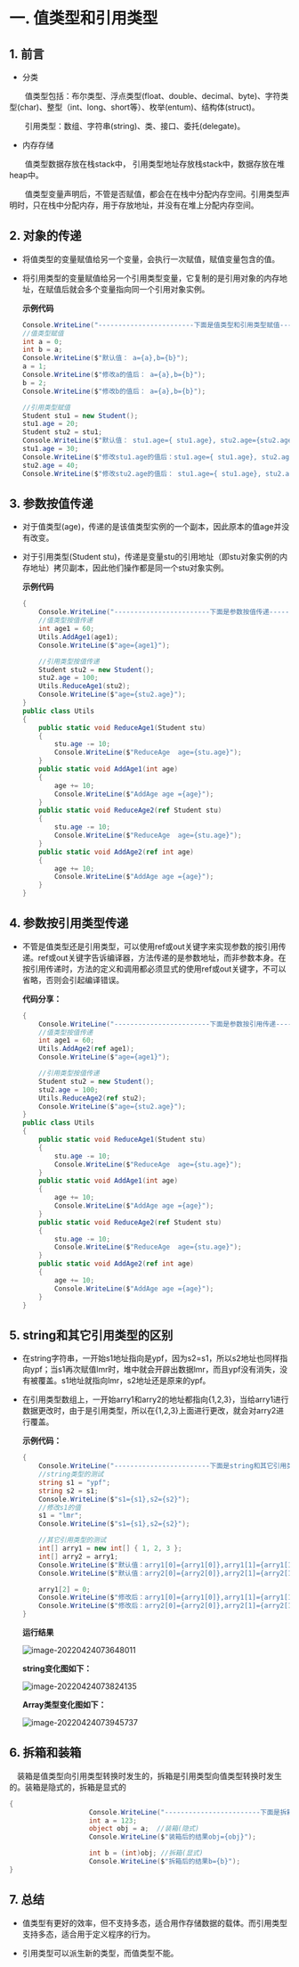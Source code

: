 # 一. 值类型和引用类型

## 1. 前言

- 分类

　　值类型包括：布尔类型、浮点类型(float、double、decimal、byte)、字符类型(char)、整型（int、long、short等）、枚举(entum)、结构体(struct)。

　　引用类型：数组、字符串(string)、类、接口、委托(delegate)。 

- 内存存储

　　值类型数据存放在栈stack中， 引用类型地址存放栈stack中，数据存放在堆heap中。

　　值类型变量声明后，不管是否赋值，都会在在栈中分配内存空间。引用类型声明时，只在栈中分配内存，用于存放地址，并没有在堆上分配内存空间。

## 2. 对象的传递

- 将值类型的变量赋值给另一个变量，会执行一次赋值，赋值变量包含的值。

- 将引用类型的变量赋值给另一个引用类型变量，它复制的是引用对象的内存地址，在赋值后就会多个变量指向同一个引用对象实例。

  **示例代码**

  ```c#
  Console.WriteLine("------------------------下面是值类型和引用类型赋值-----------------------------");
  //值类型赋值
  int a = 0;
  int b = a;
  Console.WriteLine($"默认值： a={a},b={b}");
  a = 1;
  Console.WriteLine($"修改a的值后： a={a},b={b}");
  b = 2;
  Console.WriteLine($"修改b的值后： a={a},b={b}");
  
  //引用类型赋值
  Student stu1 = new Student();
  stu1.age = 20;
  Student stu2 = stu1;
  Console.WriteLine($"默认值： stu1.age={ stu1.age}, stu2.age={stu2.age}");
  stu1.age = 30;
  Console.WriteLine($"修改stu1.age的值后：stu1.age={ stu1.age}, stu2.age={stu2.age}");
  stu2.age = 40;
  Console.WriteLine($"修改stu2.age的值后： stu1.age={ stu1.age}, stu2.age={stu2.age}");
  ```

## 3. 参数按值传递

- 对于值类型(age)，传递的是该值类型实例的一个副本，因此原本的值age并没有改变。

- 对于引用类型(Student stu)，传递是变量stu的引用地址（即stu对象实例的内存地址）拷贝副本，因此他们操作都是同一个stu对象实例。

  **示例代码**

  ```c#
  {
      Console.WriteLine("------------------------下面是参数按值传递-----------------------------");
      //值类型按值传递
      int age1 = 60;
      Utils.AddAge1(age1);
      Console.WriteLine($"age={age1}");
  
      //引用类型按值传递
      Student stu2 = new Student();
      stu2.age = 100;
      Utils.ReduceAge1(stu2);
      Console.WriteLine($"age={stu2.age}");
  }
  public class Utils
  {
      public static void ReduceAge1(Student stu)
      {
          stu.age -= 10;
          Console.WriteLine($"ReduceAge  age={stu.age}");
      }
      public static void AddAge1(int age)
      {
          age += 10;
          Console.WriteLine($"AddAge age ={age}");
      }
      public static void ReduceAge2(ref Student stu)
      {
          stu.age -= 10;
          Console.WriteLine($"ReduceAge  age={stu.age}");
      }
      public static void AddAge2(ref int age)
      {
          age += 10;
          Console.WriteLine($"AddAge age ={age}");
      }
  }
  ```

## 4. 参数按引用类型传递

- 不管是值类型还是引用类型，可以使用ref或out关键字来实现参数的按引用传递。ref或out关键字告诉编译器，方法传递的是参数地址，而非参数本身。在按引用传递时，方法的定义和调用都必须显式的使用ref或out关键字，不可以省略，否则会引起编译错误。

  **代码分享：**

  ```c#
  {
      Console.WriteLine("------------------------下面是参数按引用传递-----------------------------");
      //值类型按值传递
      int age1 = 60;
      Utils.AddAge2(ref age1);
      Console.WriteLine($"age={age1}");
  
      //引用类型按值传递
      Student stu2 = new Student();
      stu2.age = 100;
      Utils.ReduceAge2(ref stu2);
      Console.WriteLine($"age={stu2.age}");
  }
  public class Utils
  {
      public static void ReduceAge1(Student stu)
      {
          stu.age -= 10;
          Console.WriteLine($"ReduceAge  age={stu.age}");
      }
      public static void AddAge1(int age)
      {
          age += 10;
          Console.WriteLine($"AddAge age ={age}");
      }
      public static void ReduceAge2(ref Student stu)
      {
          stu.age -= 10;
          Console.WriteLine($"ReduceAge  age={stu.age}");
      }
      public static void AddAge2(ref int age)
      {
          age += 10;
          Console.WriteLine($"AddAge age ={age}");
      }
  }
  ```

## 5. string和其它引用类型的区别

- 在string字符串，一开始s1地址指向是ypf，因为s2=s1，所以s2地址也同样指向ypf；当s1再次赋值lmr时，堆中就会开辟出数据lmr，而且ypf没有消失，没有被覆盖。s1地址就指向lmr，s2地址还是原来的ypf。

- 在引用类型数组上，一开始arry1和arry2的地址都指向{1,2,3}，当给arry1进行数据更改时，由于是引用类型，所以在{1,2,3}上面进行更改，就会对arry2进行覆盖。

  **示例代码：**

  ```c#
  {
      Console.WriteLine("------------------------下面是string和其它引用类型的区别-----------------------------");
      //string类型的测试
      string s1 = "ypf";
      string s2 = s1;
      Console.WriteLine($"s1={s1},s2={s2}");
      //修改s1的值
      s1 = "lmr";
      Console.WriteLine($"s1={s1},s2={s2}");
  
      //其它引用类型的测试
      int[] arry1 = new int[] { 1, 2, 3 };
      int[] arry2 = arry1;
      Console.WriteLine($"默认值：arry1[0]={arry1[0]},arry1[1]={arry1[1]},arry1[2]={arry1[2]}");
      Console.WriteLine($"默认值：arry2[0]={arry2[0]},arry2[1]={arry2[1]},arry2[2]={arry2[2]}");
  
      arry1[2] = 0;
      Console.WriteLine($"修改后：arry1[0]={arry1[0]},arry1[1]={arry1[1]},arry1[2]={arry1[2]}");
      Console.WriteLine($"修改后：arry2[0]={arry2[0]},arry2[1]={arry2[1]},arry2[2]={arry2[2]}");
  }
  ```

  **运行结果**

  ![image-20220424073648011](C:\Users\xzzha\AppData\Roaming\Typora\typora-user-images\image-20220424073648011.png)

  **string变化图如下：**

  ![image-20220424073824135](C:\Users\xzzha\AppData\Roaming\Typora\typora-user-images\image-20220424073824135.png)

  **Array类型变化图如下：**

  ![image-20220424073945737](C:\Users\xzzha\AppData\Roaming\Typora\typora-user-images\image-20220424073945737.png)

## 6. 拆箱和装箱

　装箱是值类型向引用类型转换时发生的，拆箱是引用类型向值类型转换时发生的。装箱是隐式的，拆箱是显式的

```c#
{
                    Console.WriteLine("------------------------下面是拆箱和装箱-----------------------------");
                    int a = 123;
                    object obj = a;  //装箱(隐式)
                    Console.WriteLine($"装箱后的结果obj={obj}");

                    int b = (int)obj; //拆箱(显式)
                    Console.WriteLine($"拆箱后的结果b={b}");
}
```

## 7. 总结

- 值类型有更好的效率，但不支持多态，适合用作存储数据的载体。而引用类型支持多态，适合用于定义程序的行为。

- 引用类型可以派生新的类型，而值类型不能。
